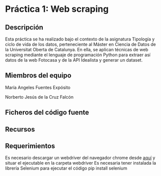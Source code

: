 # Práctica 1: Web scraping
## Descripción
Esta práctica se ha realizado bajo el contexto de la asignatura Tipología y ciclo de vida de los datos, perteneciente al Máster en Ciencia de Datos de la Universitat Oberta de Catalunya. En ella, se aplican técnicas de web scraping mediante el lenguaje de programación Python para extraer así datos de la web Fotocasa y de la API Idealista y generar un dataset.


## Miembros del equipo
María Angeles Fuentes Expósito

Norberto Jesús de la Cruz Falcón
## Ficheros del código fuente

## Recursos

## Requerimientos
Es necesario descargar un webdriver del navegador chrome desde <a href="https://chromedriver.chromium.org/downloads">aquí</a> y situar el ejecutable en la carpeta webdriver
Es necesaria tener instalada la librería Selenium para ejecutar el código
pip install selenium

